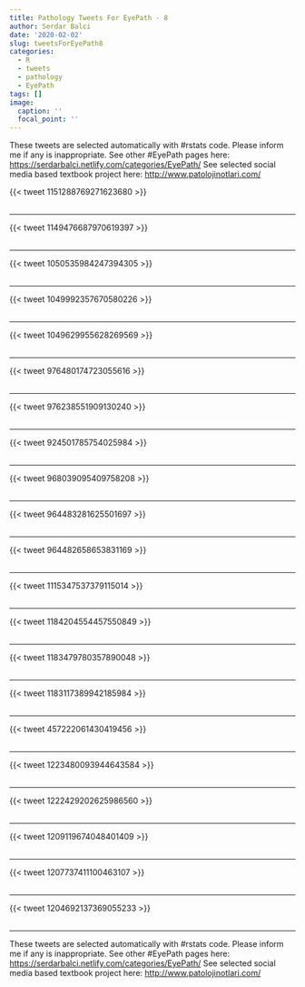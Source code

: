 ```yaml
---
title: Pathology Tweets For EyePath - 8
author: Serdar Balci
date: '2020-02-02'
slug: tweetsForEyePath8
categories:
  - R
  - tweets
  - pathology
  - EyePath
tags: []
image:
  caption: ''
  focal_point: ''
---
```



These tweets are selected automatically with #rstats code. Please inform me if any is inappropriate.
See other #EyePath pages here: https://serdarbalci.netlify.com/categories/EyePath/ 
See selected social media based textbook project here: http://www.patolojinotlari.com/

{{< tweet 1151288769271623680 >}}
<br>
<br>
<hr>
{{< tweet 1149476687970619397 >}}
<br>
<br>
<hr>
{{< tweet 1050535984247394305 >}}
<br>
<br>
<hr>
{{< tweet 1049992357670580226 >}}
<br>
<br>
<hr>
{{< tweet 1049629955628269569 >}}
<br>
<br>
<hr>
{{< tweet 976480174723055616 >}}
<br>
<br>
<hr>
{{< tweet 976238551909130240 >}}
<br>
<br>
<hr>
{{< tweet 924501785754025984 >}}
<br>
<br>
<hr>
{{< tweet 968039095409758208 >}}
<br>
<br>
<hr>
{{< tweet 964483281625501697 >}}
<br>
<br>
<hr>
{{< tweet 964482658653831169 >}}
<br>
<br>
<hr>
{{< tweet 1115347537379115014 >}}
<br>
<br>
<hr>
{{< tweet 1184204554457550849 >}}
<br>
<br>
<hr>
{{< tweet 1183479780357890048 >}}
<br>
<br>
<hr>
{{< tweet 1183117389942185984 >}}
<br>
<br>
<hr>
{{< tweet 457222061430419456 >}}
<br>
<br>
<hr>
{{< tweet 1223480093944643584 >}}
<br>
<br>
<hr>
{{< tweet 1222429202625986560 >}}
<br>
<br>
<hr>
{{< tweet 1209119674048401409 >}}
<br>
<br>
<hr>
{{< tweet 1207737411100463107 >}}
<br>
<br>
<hr>
{{< tweet 1204692137369055233 >}}
<br>
<br>
<hr>


These tweets are selected automatically with #rstats code. Please inform me if any is inappropriate.
See other #EyePath pages here: https://serdarbalci.netlify.com/categories/EyePath/ 
See selected social media based textbook project here: http://www.patolojinotlari.com/
